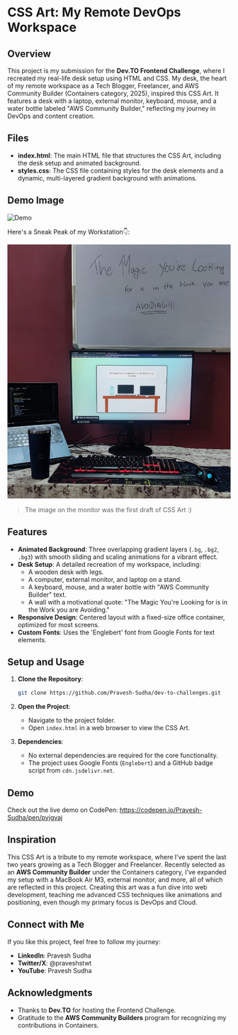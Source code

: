 # CSS Art: My Remote DevOps Workspace

## Overview

This project is my submission for the **Dev.TO Frontend Challenge**, where I recreated my real-life desk setup using HTML and CSS. My desk, the heart of my remote workspace as a Tech Blogger, Freelancer, and AWS Community Builder (Containers category, 2025), inspired this CSS Art. It features a desk with a laptop, external monitor, keyboard, mouse, and a water bottle labeled "AWS Community Builder," reflecting my journey in DevOps and content creation.

## Files

- **index.html**: The main HTML file that structures the CSS Art, including the desk setup and animated background.
- **styles.css**: The CSS file containing styles for the desk elements and a dynamic, multi-layered gradient background with animations.

## Demo Image

![Demo](<Screenshot 2025-07-21 at 6.41.44 PM.png>)

Here's a Sneak Peak of my Workstation👇:

![actual-image](<WhatsApp Image 2025-07-18 at 22.27.57.jpeg>)

> The image on the monitor was the first draft of CSS Art :)

## Features

- **Animated Background**: Three overlapping gradient layers (`.bg`, `.bg2`, `.bg3`) with smooth sliding and scaling animations for a vibrant effect.
- **Desk Setup**: A detailed recreation of my workspace, including:
  - A wooden desk with legs.
  - A computer, external monitor, and laptop on a stand.
  - A keyboard, mouse, and a water bottle with "AWS Community Builder" text.
  - A wall with a motivational quote: "The Magic You're Looking for is in the Work you are Avoiding."
- **Responsive Design**: Centered layout with a fixed-size office container, optimized for most screens.
- **Custom Fonts**: Uses the 'Englebert' font from Google Fonts for text elements.

## Setup and Usage

1. **Clone the Repository**:

   ```bash
   git clone https://github.com/Pravesh-Sudha/dev-to-challenges.git
   ```
2. **Open the Project**:
   - Navigate to the project folder.
   - Open `index.html` in a web browser to view the CSS Art.
3. **Dependencies**:
   - No external dependencies are required for the core functionality.
   - The project uses Google Fonts (`Englebert`) and a GitHub badge script from `cdn.jsdelivr.net`.

## Demo

Check out the live demo on CodePen: https://codepen.io/Pravesh-Sudha/pen/pvjgvaj

## Inspiration

This CSS Art is a tribute to my remote workspace, where I’ve spent the last two years growing as a Tech Blogger and Freelancer. Recently selected as an **AWS Community Builder** under the Containers category, I’ve expanded my setup with a MacBook Air M3, external monitor, and more, all of which are reflected in this project. Creating this art was a fun dive into web development, teaching me advanced CSS techniques like animations and positioning, even though my primary focus is DevOps and Cloud.

## Connect with Me

If you like this project, feel free to follow my journey:

- **LinkedIn**: Pravesh Sudha
- **Twitter/X**: @praveshstwt
- **YouTube**: Pravesh Sudha

## Acknowledgments

- Thanks to **Dev.TO** for hosting the Frontend Challenge.
- Gratitude to the **AWS Community Builders** program for recognizing my contributions in Containers.
